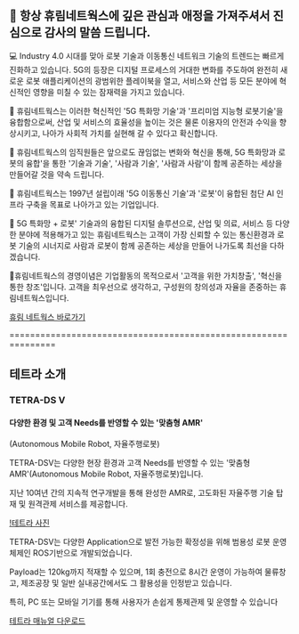 ## 👋 항상 휴림네트웍스에 깊은 관심과 애정을 가져주셔서 진심으로 감사의 말씀 드립니다.

💻 Industry 4.0 시대를 맞아 로봇 기술과 이동통신 네트워크 기술의 트렌드는 빠르게 진화하고 있습니다. 5G의 등장은 디지털 프로세스의 거대한 변화를 주도하여 완전히 새로운 로봇 애플리케이션의 광범위한 플레이북을 열고, 서비스와 산업 등 모든 분야에 혁신적인 영향을 미칠 수 있는 잠재력을 가지고 있습니다.

🌈 휴림네트웍스는 이러한 혁신적인 '5G 특화망 기술'과 '프리미엄 지능형 로봇기술'을 융합함으로써, 산업 및 서비스의 효율성을 높이는 것은 물론
이용자의 안전과 수익을 향상시키고, 나아가 사회적 가치를 실현해 갈 수 있다고 확신합니다.

👩‍ 휴림네트웍스의 임직원들은 앞으로도 끊임없는 변화와 혁신을 통해, 5G 특화망과 로봇의 융합'을 통한 '기술과 기술', '사람과 기술', '사람과 사람'이
함께 공존하는 세상을 만들어갈 것을 약속 드립니다.

🙋‍ 휴림네트웍스는 1997년 설립이래 '5G 이동통신 기술'과 '로봇'이 융합된 첨단 AI 인프라 구축을 목표로 나아가고 있는 기업입니다.

🧙 5G 특화망 + 로봇' 기술과의 융합된 디지털 솔루션으로, 산업 및 의료, 서비스 등 다양한 분야에 적용해가고 있는 휴림네트웍스는 고객이 가장 신뢰할 수 있는
통신환경과 로봇 기술의 시너지로 사람과 로봇이 함께 공존하는 세상을 만들어 나가도록 최선을 다하겠습니다.

🍿휴림네트웍스의 경영이념은 기업활동의 목적으로서 '고객을 위한 가치창출', '혁신을 통한 창조'입니다. 고객을 최우선으로 생각하고, 구성원의 창의성과 자율을 존중하는 휴림네트웍스입니다.

[휴림 네트웍스 바로가기](http://www.hyulimnetworks.com)

===============================================================

## 테트라 소개

### TETRA-DS V
#### 다양한 환경 및 고객 Needs를 반영할 수 있는 '맞춤형 AMR'
(Autonomous Mobile Robot, 자율주행로봇)

TETRA-DSV는 다양한 현장 환경과 고객 Needs를 반영할 수 있는 '맞춤형 AMR'(Autonomous Mobile Robot, 자율주행로봇)입니다. 

﻿지난 10여년 간의 지속적 연구개발을 통해 완성한 AMR로, 고도화된 자율주행 기술 탑재 및 원격관제 서비스를 제공합니다.

[!테트라 사진](http://www.hyulimrobot.com/upload/consult/1651657961493_43.jpg)

TETRA-DSV는 다양한 Application으로 발전 가능한 확정성을 위해 범용성 로봇 운영 체제인 ROS기반으로 개발되었습니다. 

Payload는 120kg까지 적재할 수 있으며, 1회 충전으로 8시간 운영이 가능하여 물류창고, 제조공장 및 일반 실내공간에서도 그 활용성을 인정받고 있습니다. 

특히, PC 또는 모바일 기기를 통해 사용자가 손쉽게 통제관제 및 운영할 수 있습니다

[테트라 매뉴얼 다운로드](https://raw.githubusercontent.com/Hyulim-Networks/.github/main/profile/TETRA-DSV_M_Operation_Manual.pdf)

